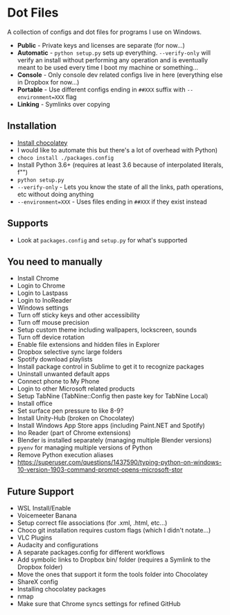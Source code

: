 # Dot Files

A collection of configs and dot files for programs I use on Windows.

* **Public** - Private keys and licenses are separate (for now...)
* **Automatic** - `python setup.py` sets up everything. `--verify-only` will verify an install without performing any operation and is eventually meant to be used every time I boot my machine or something...
* **Console** - Only console dev related configs live in here (everything else in Dropbox for now...)
* **Portable** - Use different configs ending in `##XXX` suffix with `--environment=XXX` flag
* **Linking** - Symlinks over copying

## Installation
* [Install chocolatey](https://chocolatey.org/docs/installation)
 * I would like to automate this but there's a lot of overhead with Python)
* `choco install ./packages.config`
* Install Python 3.6+ (requires at least 3.6 because of interpolated literals, f"")
* `python setup.py`
 * `--verify-only` - Lets you know the state of all the links, path operations, etc without doing anything
 * `--environment=XXX` - Uses files ending in `##XXX` if they exist instead

## Supports
* Look at `packages.config` and `setup.py` for what's supported

## You need to manually
* Install Chrome
 * Login to Chrome
 * Login to Lastpass
 * Login to InoReader
* Windows settings
 * Turn off sticky keys and other accessibility
 * Turn off mouse precision
 * Setup custom theme including wallpapers, lockscreen, sounds
 * Turn off device rotation
 * Enable file extensions and hidden files in Explorer
* Dropbox selective sync large folders
* Spotify download playlists
* Install package control in Sublime to get it to recognize packages
* Uninstall unwanted default apps
* Connect phone to My Phone
* Login to other Microsoft related products
* Setup TabNine (TabNine::Config then paste key for TabNine Local)
* Install office
* Set surface pen pressure to like 8-9?
* Install Unity-Hub (broken on Chocolatey)
* Install Windows App Store apps (including Paint.NET and Spotify)
* Ino Reader (part of Chrome extensions)
* Blender is installed separately (managing multiple Blender versions)
* `pyenv` for managing multiple versions of Python
* Remove Python execution aliases
 * https://superuser.com/questions/1437590/typing-python-on-windows-10-version-1903-command-prompt-opens-microsoft-stor

## Future Support
* WSL Install/Enable
* Voicemeeter Banana
* Setup correct file associations (for .xml, .html, etc...)
* Choco git installation requires custom flags (which I didn't notate...)
* VLC Plugins
* Audacity and configurations
* A separate packages.config for different workflows
* Add symbolic links to Dropbox bin/ folder (requires a Symlink to the Dropbox folder)
 * Move the ones that support it form the tools folder into Chocolatey
* ShareX config
* Installing chocolatey packages
* nmap
* Make sure that Chrome syncs settings for refined GitHub